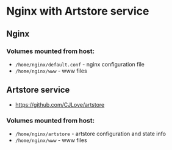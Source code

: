 # Nginx with Artstore service

## Nginx
### Volumes mounted from host:
- `/home/nginx/default.conf` - nginx configuration file
- `/home/nginx/www` - www files

## Artstore service
- https://github.com/CJLove/artstore
### Volumes mounted from host:
- `/home/nginx/artstore` - artstore configuration and state info
- `/home/nginx/www` - www files

